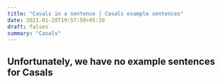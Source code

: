 ```yaml
---
title: "Casals in a sentence | Casals example sentences"
date: 2021-01-20T19:57:50+05:30
draft: falses
summary: "Casals"
---
```

## Unfortunately, we have no example sentences for Casals                 

